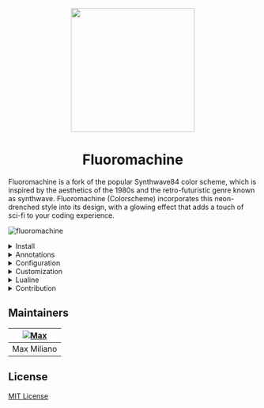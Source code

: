 <div align="center">
  <img src="https://github.com/maxmx03/fluoromachine.nvim/assets/50273941/d26acf04-13e0-433e-8820-49eddcd8f887" height="250" width="250" />
    <h1>Fluoromachine</h1>
</div>

Fluoromachine is a fork of the popular Synthwave84 color scheme, which is inspired by the
aesthetics of the 1980s and the retro-futuristic genre known as synthwave. Fluoromachine (Colorscheme)
incorporates this neon-drenched style into its design, with a glowing effect that adds a touch of
sci-fi to your coding experience.

![fluoromachine](https://github.com/maxmx03/fluoromachine.nvim/assets/50273941/b530eb2d-d2f7-4096-8be0-da0b0a67714f)

<details>
    <summary>Install</summary>

To install fluoromachine you need a plugin manager.

- [Lazy.nvim](https://github.com/folke/lazy.nvim)
- [Packer](https://github.com/wbthomason/packer.nvim)

Example with Lazy.nvim

```lua
return {
    {
        'maxmx03/fluoromachine.nvim',
        config = function ()
         local fm = require 'fluoromachine'

         fm.setup {
            glow = false,
            theme = 'fluoromachine'
         }

         vim.cmd.colorscheme 'fluoromachine'
        end
    }
}
```

</details>

<details>
  <summary>Annotations</summary>

```lua
lspconfig.lua_ls.setup {
  settings = {
    Lua = {
      runtime = {
        version = 'LuaJIT',
      },
      workspace = {
        checkThirdParty = false,
        library = {
          vim.env.VIMRUNTIME,
          '~/.local/share/nvim/lazy/fluoromachine.nvim',
        },
      },
      hint = {
        enable = true,
      },
      completion = {
        callSnippet = 'Replace',
      },
    },
  },
  capabilities = capabilities,
}
```

</details>

<details>
    <summary>Configuration</summary>

| Name        | type           | default value   | Description                                                                              |
| ----------- | -------------- | --------------- | ---------------------------------------------------------------------------------------- |
| glow        | boolean        | `false`         | Enable and disable the glow effect                                                       |
| brightness  | number         | `0.05`          | The value should be a float value from 0 to 1                                            |
| theme       | string         | `fluoromachine` | Change the theme of the colorscheme, you can choose: fluoromachine, retrowave, delta     |
| transparent | boolean/string | `false`         | Change the background to transparent, you can set "full" to make everything transparent. |
| colors      | table/callback | `{}`            | Add or override to fluoromachine colors                                                  |
| overrides   | table/callback | `{}`            | Update or add new highlight groups.                                                      |

example:

```lua
---@type fluoromachine
local fm = require 'fluoromachine'

fm.setup {
  glow = true,
  theme = 'retrowave',
  transparent = 'full',
}

vim.cmd.colorscheme('fluoromachine')
```

</details>

<details>
    <summary>Customization</summary>

Fluoromachine is a fully customizable colorscheme, you can even create a colorscheme within
fluoromachine. You can add new colors, add new highlight groups, and update highlight groups.

examples

Changing the colorscheme style.

```lua
local fm = require 'fluoromachine'

fm.setup {
    overrides = {
       ['@type'] = { italic = true, bold = false },
       ['@function'] = { italic = false, bold = false },
       ['@comment'] = { italic = true },
       ['@keyword'] = { italic = false },
       ['@constant'] = { italic = false, bold = false },
       ['@variable'] = { italic = true },
       ['@field'] = { italic = true },
       ['@parameter'] = { italic = true },
   }
}

vim.cmd.colorscheme 'fluoromachine'
```

Customizing Telescope.

The "callback overrides" function receives "colors", "darken", "lighten", and "blend" as
parameters. The "darken" function takes two arguments: the color you want to make darker and the
percentage of darkness. The "lighten" function works the same way as "darken". The "blend" function
takes three arguments: color, background, and alpha.

```lua
local fm = require 'fluoromachine'

function overrides(c,color)
    local darken = color.darken
    local lighten = color.lighten
    local blend = color.blend
    local shade = color.shade
    local tint = color.tint
    return {
     TelescopeResultsBorder = { fg = c.bgdark, bg = c.bgdark },
     TelescopeResultsNormal = { bg = c.bgdark },
     TelescopePreviewNormal = { bg = c.bg },
     TelescopePromptBorder = { fg = c.bgdark, bg = c.bgdark },
     TelescopeTitle = { fg = c.red, bg = shade(c.red,5) },
     TelescopePromptPrefix = { fg = c.purple },
    }
end

fm.setup {
  overrides = overrides
}

```

Customizing colors

You can customize colors in the same way you customize highlight groups.
The color callback function receives the same parameters as overrides.
The added or customized colors can be used later in overrides.

```lua
local fm = require 'fluoromachine'

fm.setup {
  glow = true,
  theme = 'retrowave',
  colors = function(_, color)
    local darken = color.darken
    local lighten = color.lighten
    local blend = color.blend
    local shade = color.shade
    local tint = color.tint
    return {
      bg = '#190920',
      bgdark = darken('#190920', 20),
      cyan = '#49eaff',
      red = '#ff1e34',
      yellow = '#ffe756',
      orange = '#f38e21',
      pink = '#ffadff',
      purple = '#9544f7',
    }
  end,
}

vim.cmd.colorscheme 'fluoromachine'
```

</details>

<details>
    <summary>Lualine</summary>

themes: `fluoromachine` `retrowave` `delta`

```lua
local lualine = require 'lualine'

lualine.setup {
  options = {
    theme = 'fluoromachine'
  }
}
```

</details>

<details>
    <summary>Contribution</summary>

Pull requests are welcome.\
To learn more about the colorscheme, please read the [SPECIFICATION.md](https://github.com/maxmx03/FluoroMachine.nvim/blob/main/SPECIFICATION.md)

</details>

## Maintainers

| [![Max](https://github.com/maxmx03.png?size=100)](https://github.com/maxmx03) |
| ----------------------------------------------------------------------------- |
| Max Miliano                                                                   |

## License

[MIT License](./LICENSE)
